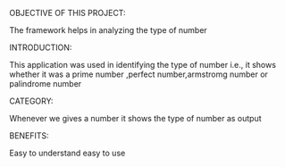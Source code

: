 OBJECTIVE OF THIS PROJECT:

The framework helps in analyzing the type of number

INTRODUCTION:

This application was used in identifying the type of number i.e., it shows whether it was a prime number ,perfect number,armstromg number or palindrome number

CATEGORY:

Whenever we gives a number it shows the type of number as output


BENEFITS:

Easy to understand
easy to use
